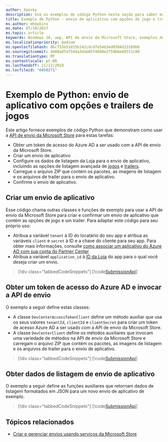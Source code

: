 ```yaml
---
author: Xansky
description: Use os exemplos de código Python nesta seção para saber mais sobre como enviar opções de jogo e trailers usando a API de envio da Microsoft Store.
title: Exemplo de Python - envio de aplicativo com opções de jogo e trailers
ms.author: mhopkins
ms.date: 07/10/2017
ms.topic: article
keywords: Windows 10, uwp, API de envio da Microsoft Store, exemplos de código, opções de jogos, trailers, listagens avançadas, python
ms.localizationpriority: medium
ms.openlocfilehash: 86c753e51d15b142cdcd7e54b3ed0304d13169b6
ms.sourcegitcommit: 4d88adfaf544a3dab05f4660e2f59bbe60311c00
ms.translationtype: MT
ms.contentlocale: pt-BR
ms.lasthandoff: 11/12/2018
ms.locfileid: "6450271"
---
```

# <a name="python-sample-app-submission-with-game-options-and-trailers"></a>Exemplo de Python: envio de aplicativo com opções e trailers de jogos

Este artigo fornece exemplos de código Python que demonstram como usar a [API de envio da Microsoft Store](create-and-manage-submissions-using-windows-store-services.md) para estas tarefas:

* Obter um token de acesso do Azure AD a ser usado com a API de envio da Microsoft Store.
* Criar um envio de aplicativo
* Configure os dados de listagem da Loja para o envio de aplicativo, incluindo as opções de listagem avançada de [jogos](manage-app-submissions.md#gaming-options-object) e [trailers](manage-app-submissions.md#trailer-object).
* Carregue o arquivo ZIP que contém os pacotes, as imagens de listagem e os arquivos de trailer para o envio de aplicativo.
* Confirme o envio de aplicativo.

<span id="create-app-submission" />

## <a name="create-an-app-submission"></a>Criar um envio de aplicativo

Esse código chama outras classes e funções de exemplo para usar a API de envio da Microsoft Store para criar e confirmar um envio de aplicativo que contém as opções de jogo e um trailer. Para adaptar este código para seu próprio uso:

* Atribua a variável ```tenant``` à ID do locatário do seu app e atribua as variáveis ```client``` e ```secret``` à ID e a chave do cliente para seu app. Para obter mais informações, consulte [como associar um aplicativo do Azure AD com sua conta do Partner Center](create-and-manage-submissions-using-windows-store-services.md#how-to-associate-an-azure-ad-application-with-your-partner-center-account)
* Atribua a variável ```application_id``` à [ID da Loja](in-app-purchases-and-trials.md#store-ids) do app para o qual você deseja criar um envio.

> [!div class="tabbedCodeSnippets"]
[!code[SubmissionApi](./code/StoreServicesExamples_SubmissionAdvancedListings/python/CreateAndSubmitAppSubmissionExample.py#L1-L74)]

<span id="token" />

## <a name="obtain-an-azure-ad-access-token-and-invoke-the-submission-api"></a>Obter um token de acesso do Azure AD e invocar a API de envio

O exemplo a seguir define estas classes:

* A classe ```DevCenterAccessTokenClient``` define um método auxiliar que usa os seus valores ```tenantId```, ```clientId``` e ```clientSecret``` para criar um token de acesso Azure AD a ser usado com a API de envio da Microsoft Store.
* A classe ```DevCenterClient``` define os métodos auxiliares que invocam uma variedade de métodos na API de envio da Microsoft Store e carregam o arquivo ZIP que contém os pacotes, as imagens de listagem e os arquivos de trailer para o envio de aplicativo.

> [!div class="tabbedCodeSnippets"]
[!code[SubmissionApi](./code/StoreServicesExamples_SubmissionAdvancedListings/python/devcenterclient.py#L1-L126)]

<span id="token" />

## <a name="get-app-submission-listing-data"></a>Obter dados de listagem de envio de aplicativo

O exemplo a seguir define as funções auxiliares que retornam dados de listagem formatados em JSON para um novo envio de aplicativo de exemplo.

> [!div class="tabbedCodeSnippets"]
[!code[SubmissionApi](./code/StoreServicesExamples_SubmissionAdvancedListings/python/submissiondatasamples.py#L1-L170)]

## <a name="related-topics"></a>Tópicos relacionados

* [Criar e gerenciar envios usando serviços da Microsoft Store](create-and-manage-submissions-using-windows-store-services.md)
